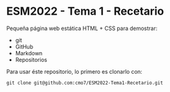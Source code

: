 # ESM2022 - Tema 1 - Recetario

Pequeña página web estática HTML + CSS para demostrar:

* git
* GitHub
* Markdown
* Repositorios


Para usar éste repositorio, lo primero es clonarlo con:

```git clone git@github.com:cmo7/ESM2022-Tema1-Recetario.git```